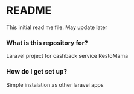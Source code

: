 # README #

This initial read me file. May update later

### What is this repository for? ###

Laravel project for cashback service RestoMama

### How do I get set up? ###

Simple instalation as other laravel apps